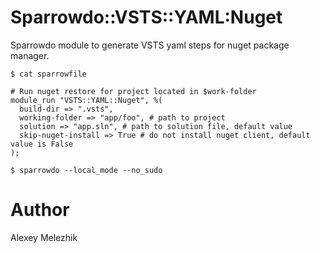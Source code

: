 # Sparrowdo::VSTS::YAML:Nuget

Sparrowdo module to generate VSTS yaml steps for nuget package manager.

    $ cat sparrowfile

    # Run nuget restore for project located in $work-folder
    module_run "VSTS::YAML::Nuget", %(
      build-dir => ".vsts",
      working-folder => "app/foo", # path to project
      solution => "app.sln", # path to solution file, default value
      skip-nuget-install => True # do not install nuget client, default value is False
    );

    $ sparrowdo --local_mode --no_sudo

# Author

Alexey Melezhik

